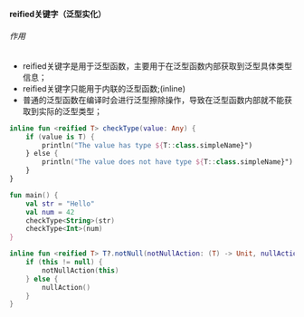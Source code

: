 #### reified关键字（泛型实化）

###### 作用

- reified关键字是用于泛型函数，主要用于在泛型函数内部获取到泛型具体类型信息；
- reified关键字只能用于内联的泛型函数;(inline)
- 普通的泛型函数在编译时会进行泛型擦除操作，导致在泛型函数内部就不能获取到实际的泛型类型；

```kotlin
inline fun <reified T> checkType(value: Any) {
    if (value is T) {
        println("The value has type ${T::class.simpleName}")
    } else {
        println("The value does not have type ${T::class.simpleName}")
    }
}

fun main() {
    val str = "Hello"
    val num = 42
    checkType<String>(str)
    checkType<Int>(num)
}
```

```kotlin
inline fun <reified T> T?.notNull(notNullAction: (T) -> Unit, nullAction: () -> Unit = {}) {
    if (this != null) {
        notNullAction(this)
    } else {
        nullAction()
    }
}
```

